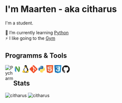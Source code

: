 # I'm Maarten - aka citharus
I'm a student.

🌱 I’m currently learning [Python](https://www.python.org/)  
⚡ I like going to the [Gym](https://en.wikipedia.org/wiki/Gym)

## Programms & Tools
[<img align="left" alt="Pycharm" width="26px" src="https://img.icons8.com/color/344/pycharm.png" />][pycharm]
[<img align="left" alt="NeoVim" width="26px" src="https://raw.githubusercontent.com/xeho91/.dotfiles/main/Media/Icons/neovim.svg" />][neovim]
[<img align="left" alt="Linux" width="26px" src="https://github.com/devicons/devicon/blob/master/icons/linux/linux-original.svg" />][linux]
[<img align="left" alt="Git" width="26px" src="https://github.com/devicons/devicon/blob/master/icons/git/git-original.svg" />][git]
[<img align="left" alt="Python" width="26px" src="https://github.com/devicons/devicon/blob/master/icons/python/python-original.svg" />][python]
[<img align="left" alt="HTML5" width="26px" src="https://github.com/devicons/devicon/blob/master/icons/html5/html5-original.svg" />][html]
[<img align="left" alt="CSS3" width="26px" src="https://github.com/devicons/devicon/blob/master/icons/css3/css3-original.svg" />][css]
[<img align="left" alt="Github" width="26px" src="https://github.com/devicons/devicon/blob/master/icons/github/github-original.svg" />][github]<br>

## Stats
![citharus](https://github-readme-stats.vercel.app/api?username=citharus&count_private=true&hide_border=true&show_icons=true&include_all_commits=true&theme=nord)
![citharus](https://github-readme-stats.vercel.app/api/top-langs/?username=citharus&layout=compact&hide_border=true&count_private=true&theme=nord)

[pycharm]: https://www.jetbrains.com/pycharm/
[neovim]: https://neovim.io/
[linux]: https://en.wikipedia.org/wiki/Linux/
[git]: https://git-scm.com/
[python]: https://www.python.org/
[github]: https://github.com/citharus/
[html]: https://developer.mozilla.org/en-US/docs/Web/HTML
[css]: https://developer.mozilla.org/en-US/docs/Web/CSS
